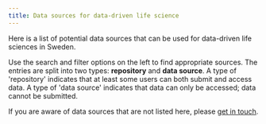 ```yaml
---
title: Data sources for data-driven life science
---
```


Here is a list of potential data sources that can be used for data-driven life sciences in Sweden.

Use the search and filter options on the left to find appropriate sources. The entries are split into two types: **repository** and **data source**. A type of 'repository' indicates that at least some users can both submit and access data. A type of 'data source' indicates that data can only be accessed; data cannot be submitted.

If you are aware of data sources that are not listed here, please [get in touch](/contact/).
